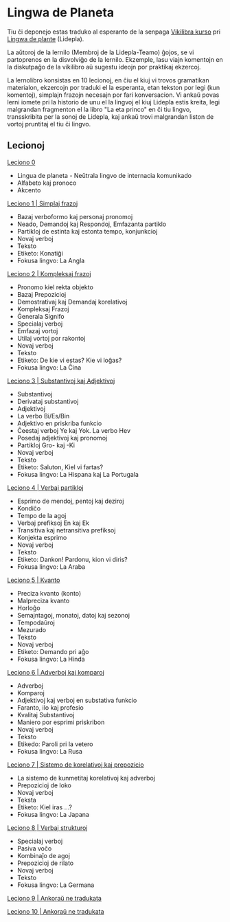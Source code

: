 # Lingwa de Planeta

Tiu ĉi deponejo estas traduko al esperanto de la senpaga
[Vikilibra kurso](https://ru.wikibooks.org/wiki/%D0%9B%D0%B8%D0%BD%D0%B3%D0%B2%D0%B0_%D0%B4%D0%B5_%D0%BF%D0%BB%D0%B0%D0%BD%D0%B5%D1%82%D0%B0)
pri [Lingwa de plante](https://eo.wikipedia.org/wiki/Lingwa_de_Planeta)
(Lidepla).

La aŭtoroj de la lernilo (Membroj de la Lidepla-Teamo) ĝojos, se vi partoprenos
en la disvolviĝo de la lernilo. Ekzemple, lasu viajn komentojn en la diskutpaĝo
de la vikilibro aŭ sugestu ideojn por praktikaj ekzercoj.

La lernolibro konsistas en 10 lecionoj, en ĉiu el kiuj vi trovos gramatikan
materialon, ekzercojn por traduki el la esperanta, etan tekston por legi (kun
komentoj), simplajn frazojn necesajn por fari konversacion. Vi ankaŭ povas lerni
iomete pri la historio de unu el la lingvoj el kiuj Lidepla estis kreita, legi
malgrandan fragmenton el la libro "La eta princo" en ĉi tiu lingvo,
transskribita per la sonoj de Lidepla, kaj ankaŭ trovi malgrandan liston de
vortoj pruntitaj el tiu ĉi lingvo.

## Lecionoj

[Leciono 0](./lecionoj/leciono-0.md)
- Lingua de planeta - Neŭtrala lingvo de internacia komunikado
- Alfabeto kaj pronoco
- Akcento

[Leciono 1 | Simplaj frazoj](./lecionoj/leciono-1.md)
- Bazaj verboformo kaj personaj pronomoj
- Neado, Demandoj kaj Respondoj, Emfazanta partiklo
- Partikloj de estinta kaj estonta tempo, konjunkcioj
- Novaj verboj
- Teksto
- Etiketo: Konatiĝi
- Fokusa lingvo: La Angla

[Leciono 2 | Kompleksaj frazoj](./lecionoj/leciono-2.md)
- Pronomo kiel rekta objekto
- Bazaj Prepozicioj
- Demostrativaj kaj Demandaj korelativoj
- Kompleksaj Frazoj
- Ĝenerala Signifo
- Specialaj verboj
- Emfazaj vortoj
- Utilaj vortoj por rakontoj
- Novaj verboj
- Teksto
- Etiketo: De kie vi estas? Kie vi loĝas?
- Fokusa lingvo: La Ĉina

[Leciono 3 | Substantivoj kaj Adjektivoj](./lecionoj/leciono-3.md)
- Substantivoj
- Derivataj substantivoj
- Adjektivoj
- La verbo Bi/Es/Bin
- Adjektivo en priskriba funkcio
- Ĉeestaj verboj Ye kaj Yok. La verbo Hev
- Posedaj adjektivoj kaj pronomoj
- Partikloj Gro- kaj -Ki
- Novaj verboj
- Teksto
- Etiketo: Saluton, Kiel vi fartas?
- Fokusa lingvo: La Hispana kaj La Portugala

[Leciono 4 | Verbaj partikloj](./lecionoj/leciono-4.md)
- Esprimo de mendoj, pentoj kaj deziroj
- Kondiĉo
- Tempo de la agoj
- Verbaj prefiksoj En kaj Ek
- Transitiva kaj netransitiva prefiksoj
- Konjekta esprimo
- Novaj verboj
- Teksto
- Etiketo: Dankon! Pardonu, kion vi diris?
- Fokusa lingvo: La Araba

[Leciono 5 | Kvanto](./lecionoj/leciono-5.md)
- Preciza kvanto (konto)
- Malpreciza kvanto
- Horloĝo
- Semajntagoj, monatoj, datoj kaj sezonoj
- Tempodaŭroj
- Mezurado
- Teksto
- Novaj verboj
- Etiketo: Demando pri aĝo
- Fokusa lingvo: La Hinda

[Leciono 6 | Adverboj kaj komparoj](./lecionoj/leciono-6.md)
- Adverboj
- Komparoj
- Adjektivoj kaj verboj en substativa funkcio
- Faranto, ilo kaj profesio
- Kvalitaj Substantivoj
- Maniero por esprimi priskribon
- Novaj verboj
- Teksto
- Etikedo: Paroli pri la vetero
- Fokusa lingvo: La Rusa

[Leciono 7 | Sistemo de korelativoj kaj prepozicio](./lecionoj/leciono-7.md)
- La sistemo de kunmetitaj korelativoj kaj adverboj
- Prepozicioj de loko
- Novaj verboj
- Teksta
- Etiketo: Kiel iras ...?
- Fokusa lingvo: La Japana

[Leciono 8 | Verbaj strukturoj](./lecionoj/leciono-8.md)
- Specialaj verboj
- Pasiva voĉo
- Kombinaĵo de agoj
- Prepozicioj de rilato
- Novaj verboj
- Teksto
- Fokusa lingvo: La Germana

[Leciono 9 | Ankoraŭ ne tradukata]()

[Leciono 10 | Ankoraŭ ne tradukata]()


